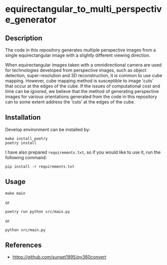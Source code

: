 # equirectangular_to_multi_perspective_generator
## Description
The code in this repository generates multiple perspective images from a single equirectangular image with a slightly different viewing direction.

When equirectangular images taken with a omnidirectional camera are used for technologies developed from perspective images, such as object detection, super-resolution and 3D reconstruction, it is common to use cube mapping.
However, cube mapping method is susceptible to image 'cuts' that occur at the edges of the cube.
If the issues of computational cost and time can be ignored, we believe that the method of generating perspective images for various orientations generated from the code in this repository can to some extent address the ‘cuts’ at the edges of the cube.

## Installation
Develop environment can be installed by:
```
make install_poetry
poetry install
```

I have also prepared `requirements.txt`,
so if you would like to use it, run the following command:
```
pip install -r requirements.txt
```

## Usage
```
make main
```
or
```
poetry run python src/main.py
```
or
```
python src/main.py
```
## References
- https://github.com/sunset1995/py360convert